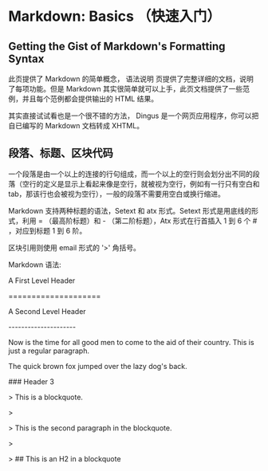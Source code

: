 <h1>Markdown: Basics （快速入门）</h1>
<h2>Getting the Gist of Markdown's Formatting Syntax</h2>
<p>此页提供了 Markdown 的简单概念， 语法说明 页提供了完整详细的文档，说明了每项功能。但是 Markdown 其实很简单就可以上手，此页文档提供了一些范例，并且每个范例都会提供输出的 HTML 结果。

其实直接试试看也是一个很不错的方法， Dingus 是一个网页应用程序，你可以把自已编写的 Markdown 文档转成 XHTML。</p>
<h2>段落、标题、区块代码</h2>
<p>一个段落是由一个以上的连接的行句组成，而一个以上的空行则会划分出不同的段落（空行的定义是显示上看起来像是空行，就被视为空行，例如有一行只有空白和 tab，那该行也会被视为空行），一般的段落不需要用空白或换行缩进。

<p>Markdown 支持两种标题的语法，Setext 和 atx 形式。Setext 形式是用底线的形式，利用 = （最高阶标题）和 - （第二阶标题），Atx 形式在行首插入 1 到 6 个 # ，对应到标题 1 到 6 阶。</p>

<p>区块引用则使用 email 形式的 '>' 角括号。</p>

<p>Markdown 语法:</p>
<p>A First Level Header</p>
<p>====================</p>
<p>A Second Level Header</p>
<p>---------------------</p>
</p>
<p>Now is the time for all good men to come to the aid of their country. This is just a regular paragraph.</p>
</p>
<p>The quick brown fox jumped over the lazy dog's back.</p>
<p>### Header 3</p>
</p>
<p>> This is a blockquote.</p>
<p>> </p>
<p>> This is the second paragraph in the blockquote.</p>
<p>></p>
<p>> ## This is an H2 in a blockquote</p>

